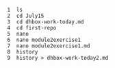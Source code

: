     1  ls
    2  cd July15
    3  cd dhbox-work-today.md
    4  cd first-repo
    5  nano
    6  nano module2exercise1
    7  nano module2exercise1.md
    8  history
    9  history > dhbox-work-today2.md
